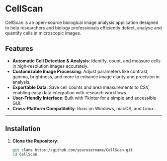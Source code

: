 # CellScan
CellScan is an open-source biological image analysis application designed to help researchers and biology professionals efficiently detect, analyse and quantify cells in microscopic images.

## Features

- **Automatic Cell Detection & Analysis**: Identify, count, and measure cells in high-resolution images accurately.
- **Customizable Image Processing**: Adjust parameters like contrast, gamma, brightness, and more to enhance image clarity and precision in analysis.
- **Exportable Data**: Save cell counts and area measurements to CSV, enabling easy data integration with research workflows.
- **User-Friendly Interface**: Built with Tkinter for a simple and accessible GUI.
- **Cross-Platform Compatibility**: Runs on Windows, macOS, and Linux.

---

## Installation

1. **Clone the Repository**:
   ```bash
   git clone https://github.com/yourusername/CellScan.git
   cd CellScan
